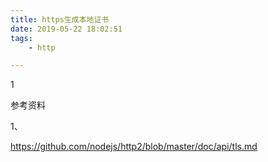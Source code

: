 ```yaml
---
title: https生成本地证书
date: 2019-05-22 18:02:51
tags:
	- http

---
```


1

参考资料

1、

https://github.com/nodejs/http2/blob/master/doc/api/tls.md

